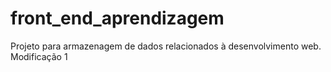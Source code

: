 # front_end_aprendizagem
Projeto para armazenagem de dados relacionados à desenvolvimento web.
Modificação 1
